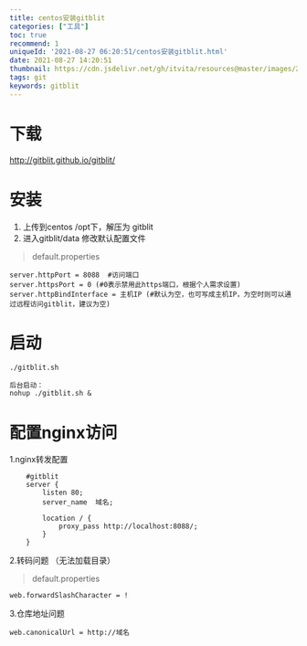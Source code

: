 ```yaml
---
title: centos安装gitblit
categories: ["工具"]
toc: true
recommend: 1
uniqueId: '2021-08-27 06:20:51/centos安装gitblit.html'
date: 2021-08-27 14:20:51
thumbnail: https://cdn.jsdelivr.net/gh/itvita/resources@master/images/20210827142452.jpeg
tags: git
keywords: gitblit
---
```


# 下载
http://gitblit.github.io/gitblit/
# 安装
1.  上传到centos /opt下，解压为 gitblit
2. 进入gitblit/data 修改默认配置文件
> default.properties
```
server.httpPort = 8088  #访问端口 
server.httpsPort = 0 (#0表示禁用此https端口，根据个人需求设置)
server.httpBindInterface = 主机IP (#默认为空，也可写成主机IP，为空时则可以通过远程访问gitblit，建议为空)
```
# 启动 
```
./gitblit.sh

后台启动：
nohup ./gitblit.sh &
```

# 配置nginx访问
1.nginx转发配置
```
    #gitblit
    server {
	    listen 80;
	    server_name  域名;
	
	    location / {
	        proxy_pass http://localhost:8088/;
	    }
    }

```
2.转码问题 （无法加载目录）
> default.properties
```
web.forwardSlashCharacter = !
```
3.仓库地址问题
```
web.canonicalUrl = http://域名
```